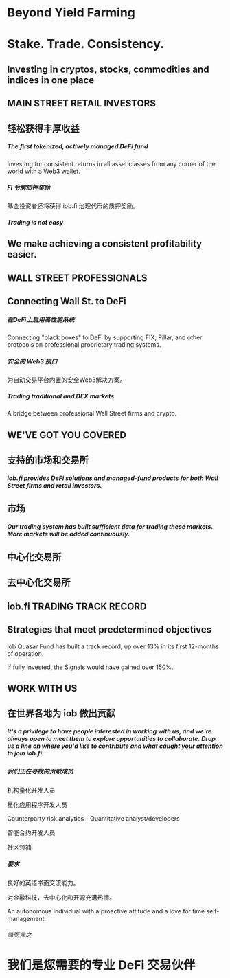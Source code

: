 # Beyond Yield Farming

# Stake. Trade. Consistency.

## Investing in cryptos, stocks, commodities and indices in one place

## MAIN STREET RETAIL INVESTORS

## 轻松获得丰厚收益

##### The first tokenized, actively managed DeFi fund

Investing for consistent returns in all asset classes from any corner of the world with a Web3 wallet.

##### FI 令牌质押奖励

基金投资者还将获得 iob.fi 治理代币的质押奖励。

##### Trading is not easy

## We make achieving a consistent profitability easier.

## WALL STREET PROFESSIONALS

## Connecting Wall St. to DeFi

##### 在DeFi上启用高性能系统

Connecting "black boxes" to DeFi by supporting FIX, Pillar, and other protocols on professional proprietary trading systems.

##### 安全的 Web3 接口

为自动交易平台内置的安全Web3解决方案。

##### Trading traditional and DEX markets

A bridge between professional Wall Street firms and crypto.

## WE'VE GOT YOU COVERED

## 支持的市场和交易所

##### iob.fi provides DeFi solutions and managed-fund products for both Wall Street firms and retail investors.

## 市场

##### Our trading system has built sufficient data for trading these markets. More markets will be added continuously.

## 中心化交易所

## 去中心化交易所

## iob.fi TRADING TRACK RECORD

## Strategies that meet predetermined objectives

iob Quasar Fund has built a track record, up over 13% in its first 12-months of operation.

If fully invested, the Signals would have gained over 150%.

## WORK WITH US
## 在世界各地为 iob 做出贡献

##### It's a privilege to have people interested in working with us, and we're always open to meet them to explore opportunities to collaborate. Drop us a line on where you'd like to contribute and what caught your attention to join iob.fi.

##### 我们正在寻找的贡献成员

机构量化开发人员

量化应用程序开发人员

Counterparty risk analytics - Quantitative analyst/developers

智能合约开发人员

社区领袖

##### 要求

良好的英语书面交流能力。

对金融科技，去中心化和开源充满热情。

An autonomous individual with a proactive attitude and a love for time self-management.

###### 简而言之

# 我们是您需要的专业 DeFi 交易伙伴
